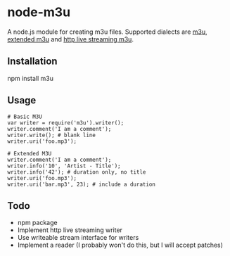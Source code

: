 # node-m3u

A node.js module for creating m3u files. Supported dialects are [m3u][],
[extended m3u][] and [http live streaming m3u][].

[m3u]: http://en.wikipedia.org/wiki/M3U
[extended m3u]: http://en.wikipedia.org/wiki/M3U#Extended_M3U_directives
[http live streaming m3u]:http://tools.ietf.org/html/draft-pantos-http-live-streaming

## Installation

  npm install m3u

## Usage

    # Basic M3U
    var writer = require('m3u').writer();
    writer.comment('I am a comment');
    writer.write(); # blank line
    writer.uri('foo.mp3');

    # Extended M3U
    writer.comment('I am a comment');
    writer.info('10', 'Artist - Title');
    writer.info('42'); # duration only, no title
    writer.uri('foo.mp3');
    writer.uri('bar.mp3', 23); # include a duration

## Todo

* npm package
* Implement http live streaming writer
* Use writeable stream interface for writers
* Implement a reader (I probably won't do this, but I will accept patches)
